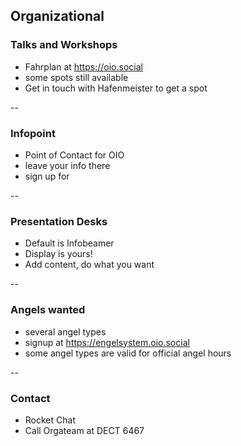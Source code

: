 ## Organizational

### Talks and Workshops

* Fahrplan at https://oio.social
* some spots still available
* Get in touch with Hafenmeister to get a spot

--

### Infopoint

* Point of Contact for OIO
* leave your info there
* sign up for

--

### Presentation Desks

* Default is Infobeamer
* Display is yours!
* Add content, do what you want

--

### Angels wanted

* several angel types
* signup at https://engelsystem.oio.social
* some angel types are valid for official angel hours

--

### Contact

* Rocket Chat
* Call Orgateam at DECT 6467
